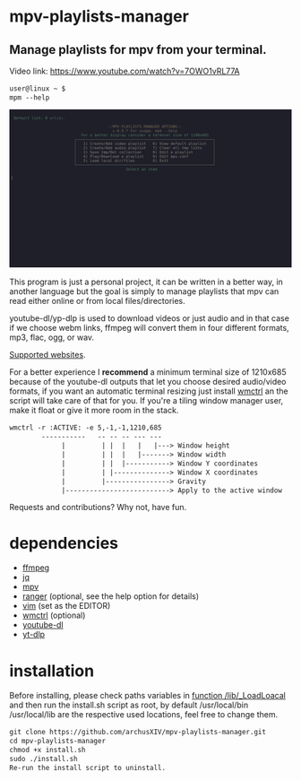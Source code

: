 # mpv-playlists-manager
## Manage playlists for mpv from your terminal.
Video link: https://www.youtube.com/watch?v=7OWO1vRL77A
```
user@linux ~ $
mpm --help
```

![screenshot](https://github.com/archusXIV/mpv-playlists-manager/blob/main/mpm_v0.9-7.png)


This program is just a personal project, it can be written in a better way,
in another language but the goal is simply to manage playlists that mpv can read
either online or from local files/directories.

youtube-dl/yp-dlp is used to download videos or just audio and in that case if
we choose webm links, ffmpeg will convert them in four different formats,
mp3, flac, ogg, or wav.

[Supported websites](https://github.com/ytdl-org/youtube-dl/blob/master/docs/supportedsites.md).

For a better experience I **recommend** a minimum terminal size of 1210x685 because of the youtube-dl
outputs that let you choose desired audio/video formats, if you want an automatic terminal
resizing just install [wmctrl](http://tripie.sweb.cz/utils/wmctrl/) an the script will take care of
that for you.
If you're a tiling window manager user, make it float or give it more room in the stack.
```
wmctrl -r :ACTIVE: -e 5,-1,-1,1210,685
        -----------   -- -- -- --- ---
             |         | |  |   |   |---> Window height
             |         | |  |   |-------> Window width             
             |         | |  |-----------> Window Y coordinates
             |         | |--------------> Window X coordinates
             |         |----------------> Gravity
             |--------------------------> Apply to the active window
```
Requests and contributions? Why not, have fun.

# dependencies
- [ffmpeg](https://ffmpeg.org/)
- [jq](https://stedolan.github.io/jq/)
- [mpv](https://mpv.io/)
- [ranger](https://github.com/ranger/ranger) (optional, see the help  option for details)
- [vim](https://www.vim.org/) (set as the EDITOR)
- [wmctrl](https://www.freedesktop.org/wiki/Software/wmctrl/) (optional)
- [youtube-dl](https://youtube-dl.org/)
- [yt-dlp](https://github.com/yt-dlp/yt-dlp)

# installation
Before installing, please check paths variables in [function /lib/_LoadLoacal](/lib/_LoadLocal)
and then run the install.sh script as root, by default /usr/local/bin /usr/local/lib are the
respective used locations, feel free to change them.
```
git clone https://github.com/archusXIV/mpv-playlists-manager.git
cd mpv-playlists-manager
chmod +x install.sh
sudo ./install.sh
Re-run the install script to uninstall.
```
